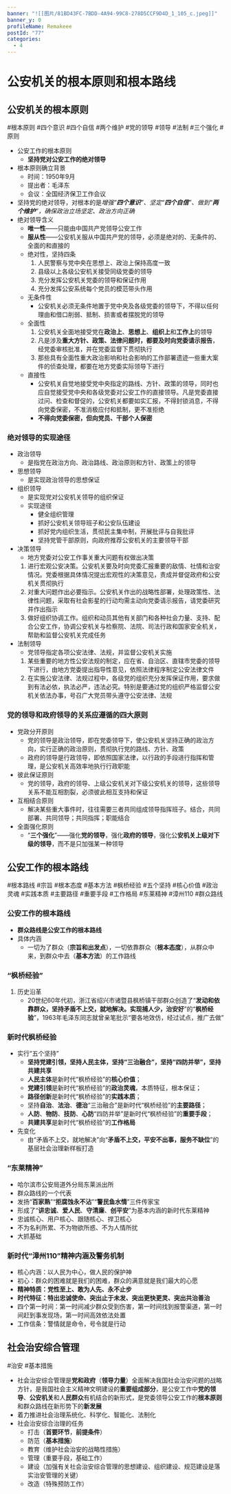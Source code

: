 ```yaml
---
banner: "![[图片/81BD43FC-7BDD-4A94-99C8-278D5CCF9D4D_1_105_c.jpeg]]"
banner_y: 0
profileName: Remakeee
postId: "77"
categories:
  - 4
---
```

# 公安机关的根本原则和根本路线
## 公安机关的根本原则
#根本原则 #四个意识  #四个自信  #两个维护 #党的领导 #领导 #法制 #三个强化 #原则
- 公安工作的根本原则
	- **坚持党对公安工作的绝对领导**
- 根本原则确立背景
	- 时间：1950年9月
	- 提出者：毛泽东
	- 会议：全国经济保卫工作会议
- 坚持党的绝对领导，对根本的是*增强“**四个意识**”、坚定“**四个自信**”、做到“**两个维护**”，确保政治立场坚定、政治方向正确*
- 绝对领导含义
	- **唯一性**——只能由中国共产党领导公安工作
	- **服从性**——公安机关服从中国共产党的领导，必须是绝对的、无条件的、全面的和直接的
	- 绝对性，坚持四条
		1. 人民警察与党中央在思想上、政治上保持高度一致
		2. 县级以上各级公安机关接受同级党委的领导
		3. 充分发挥公安机关党委的领导和保证作用
		4. 充分发挥公安系统每个党员的模范带头作用
	- 无条件性
		- 公安机关必须无条件地置于党中央及各级党委的领导下，不得以任何理由和借口削弱、抵制、损害或者摆脱党的领导
	- 全面性
		1. 公安机关全面地接受党在**政治上**、**思想上**、**组织上**和**工作上**的领导
		2. 凡是涉及**重大方针、政策、法律问题时，都要及时向党委请示报告**，经党委审核批准，并在党委监督下贯彻执行
		3. 那些具有全面性重大政治影响和社会影响的工作部署遗迹一些重大案件的侦查处理，都要在地方党委实际领导下进行
	- 直接性
		- 公安机关自觉地接受党中央指定的路线、方针、政策的领导，同时也应自觉接受党中央和各级党委对公安工作的直接领导。凡是党委直接过问、检查和督促的，公安机关都要如实汇报，不得封锁消息，不得向党委保密，不准消极应付和抵制，更不准拒绝
		- **不得向党委保密，但向党员、干部个人保密**
### 绝对领导的实现途径
- 政治领导
	- 是指党在政治方向、政治路线、政治原则和方针、政策上的领导
- 思想领导
	- 是实现政治领导的思想保证
- 组织领导
	- 是实现党对公安机关领导的组织保证
	- 实现途径
		- 健全组织管理
		- 抓好公安机关领导班子和公安队伍建设
		- 抓好党内组织生活，贯彻民主集中制，开展批评与自我批评
		- 坚持党管干部原则，向政府推荐公安机关的主要领导干部
- 决策领导
	- 地方党委对公安工作事关重大问题有权做出决策
	1. 进行宏观公安决策。公安机关要及时向党委汇报重要的敌情、社情和治安情况。党委根据具体情况提出宏观性的决策意见，责成并督促政府和公安机关贯彻执行
	2. 对重大问题作出必要指示。公安机关作出的战略性部署，处理政策性、法律性问题，采取有社会影星的行动均需主动向党委请示报告，请党委研究并作出指示
	4. 做好组织协调工作。组织和动员其他有关部门和各种社会力量、支持、配合公安工作，协调公安机关与检察院、法院、司法行政和国家安全机关，帮助和监督公安机关完成任务
- 法制领导
	- 党领导指定各项公安法律、法规，并监督公安机关实施
	1. 某些重要的地方性公安法规的制定，应在省、自治区、直辖市党委的领导下进行，由地方党委提出指导性意见，依照法律程序制定公安法律文件
	2. 在实施公安法律、法规过程中，各级党的组织充分发挥保证作用，要求做到有法必依，执法必严，违法必究。特别是要通过党的组织严格监督公安机关依法办事，号召广大党员带头遵守公安法律、法规
###  党的领导和政府领导的关系应遵循的四大原则
- 党政分开原则
	- 党的领导是政治领导，即在党委领导下，使公安机关坚持正确的政治方向，实行正确的政治原则，贯彻执行党的路线、方针、政策
	- 政府的领导是行政领导，即依照国家法律，以行政的手段进行指挥和管理，是公安机关高效率地执行行政职能
- 彼此保证原则
	- 党的领导，政府的领导、上级公安机关对下级公安机关的领导，这些领导关系不能互相割裂，必须彼此相互支持和保证
- 互相结合原则
	- 解决某些重大事件时，往往需要三者共同组成领导指挥班子。结合，共同部署、共同领导；共同指挥；职能结合
- 全面强化原则
	- “**三个强化**”——强化**党的领导**，强化**政府的领导**，强化公**安机关上级对下级的领导**，而不是只加强某一种领导




## 公安工作的根本路线
#根本路线 #宗旨 #根本态度 #基本方法 #枫桥经验 #五个坚持 #核心价值 #政治灵魂 
#实践本质 #主要路径 #重要手段 #工作格局 #东莱精神 #漳州110 #群众路线 
### 公安工作的根本路线
- **群众路线是公安工作的根本路线**
- 具体内涵
	- 一切为了群众（**宗旨和出发点**），一切依靠群众（**根本态度**），从群众中来，到群众中去（**基本方法**）的工作路线
### “**枫桥经验**”
1. 历史沿革
	- 20世纪60年代初，浙江省绍兴市诸暨县枫桥镇干部群众创造了“**发动和依靠群众，坚持矛盾不上交，就地解决。实现捕人少，治安好**”的“**枫桥经验**”，1963年毛泽东同志就曾亲笔批示“要各地效仿，经过试点，推广去做”
### **新时代枫桥经验**
- 实行“五个坚持”
	- **坚持党建引领，坚持人民主体，坚持“三治融合”，坚持“四防并举”，坚持共建共享**
	- **人民主体**是新时代“枫桥经验”的**核心价值**；
	- **党建引领**是新时代“枫桥经验”的**政治灵魂**，本质特征，根本保证；
	- **路径创新**是新时代“枫桥经验”的**实践本质**；
	- 坚持**自治**、**法治**、**德治**“三治融合”是新时代“枫桥经验”的**主要路径**；
	- **人防**、**物防**、**技防**、**心防**“四防并举”是新时代“枫桥经验”的**重要手段**；
	- **共建共享**是新时代“枫桥经验”的**工作格局**
- 先变化
	- 由“矛盾不上交，就地解决”向“**矛盾不上交，平安不出事，服务不缺位**”的基层社会治理新样板打造
### “东莱精神”
- 哈尔滨市公安局道外分局东莱派出所
- 群众路线的一个代表
- 发扬“**百家熟**”“**拒腐蚀永不沾**”“**警民鱼水情**”三件传家宝
- 形成了“**讲忠诚**、**爱人民**、**守清廉**、**创平安**”为基本内涵的新时代东莱精神
- 忠诚核心、用户核心、跟随核心、捍卫核心
- 不为名利所累、不为物欲所惑、不为人情所扰
- 大抓基础
### 新时代“漳州110”精神内涵及警务机制
- 核心内涵：以人民为中心，做人民的保护神
- 初心：群众的困难就是我们的困难，群众的满意就是我们最大的心愿
- **精神特质：党性至上、敢为人先、永不止步**
- **时代特征：特出忠诚使命、突出止于未发、突出更快更灵、突出共治善治**
- 四个第一时间：第一时间减少群众受到伤害，第一时间找到报警渠道，第一时间赶到事发现场，第一时间高效依法处置
- 工作信条：警情就是命令，号令就是行动



## 社会治安综合管理
#治安 #基本措施
- 社会治安综合管理是**党和政府**（**领导力量**）全面解决我国社会治安问题的战略方针，是我国社会主义精神文明建设的**重要组成部分**，是公安工作中**党的领导**、**公安机关**和人**民群众**有机结合的新形式，是党委领导公安工作的**根本原则**和群众路线在新形势下的**新发展**
- 着力推进社会治理系统化、科学化、智能化、法制化
- 社会治安综合治理的任务
	- 打击（**首要环节**，**前提条件**）
	- 防范（**基本措施**）
	- 教育（维护社会治安的战略性措施）
	- 管理（重要手段，基础工作）
	- 建设（加强有关社会治安综合管理的思想建设、组织建设、规范建设是落实治安管理的关键）
	- 改造（特殊预防工作）
